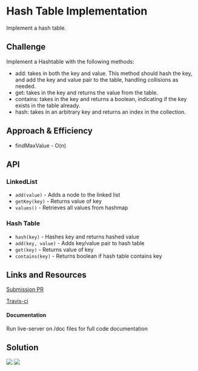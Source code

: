 # Hash Table Implementation

Implement a hash table.

## Challenge

Implement a Hashtable with the following methods:

* add: takes in both the key and value. This method should hash the key, and add the key and value pair to the table, handling collisions as needed.
* get: takes in the key and returns the value from the table.
* contains: takes in the key and returns a boolean, indicating if the key exists in the table already.
* hash: takes in an arbitrary key and returns an index in the collection.

## Approach & Efficiency
* findMaxValue - O(n)

## API
### LinkedList
* `add(value)` - Adds a node to the linked list
* `getKey(key)` - Returns value of key
* `values()` - Retrieves all values from hashmap

### Hash Table
* `hash(key)` - Hashes key and returns hashed value
* `add(key, value)` - Adds key/value pair to hash table
* `get(key)` - Returns value of key
* `contains(key)` - Returns boolean if hash table contains key

## Links and Resources

[Submission PR](https://github.com/tskyles-401-advanced-javascript/data-structures-and-algorithims/pull/19)

[Travis-ci](https://travis-ci.com/tskyles-401-advanced-javascript/data-structures-and-algorithims)

#### Documentation
Run live-server on /doc files for full code documentation

## Solution

![](../assets/hash-1.jpg)
![](../assets/hash-2.jpg)
